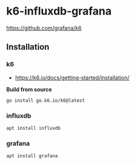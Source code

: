 # k6-influxdb-grafana

https://github.com/grafana/k6

## Installation

### k6

- https://k6.io/docs/getting-started/installation/

__Build from source__

```
go install go.k6.io/k6@latest
```

### influxdb

```
apt install influxdb
```

### grafana

```
apt install grafana
```

